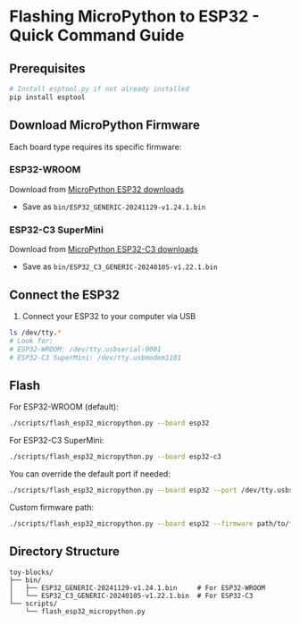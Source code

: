 # Flashing MicroPython to ESP32 - Quick Command Guide

## Prerequisites

```bash
# Install esptool.py if not already installed
pip install esptool
```

## Download MicroPython Firmware

Each board type requires its specific firmware:

### ESP32-WROOM
Download from [MicroPython ESP32 downloads](https://micropython.org/download/esp32/)
- Save as `bin/ESP32_GENERIC-20241129-v1.24.1.bin`

### ESP32-C3 SuperMini
Download from [MicroPython ESP32-C3 downloads](https://micropython.org/download/esp32c3/)
- Save as `bin/ESP32_C3_GENERIC-20240105-v1.22.1.bin`

## Connect the ESP32

1. Connect your ESP32 to your computer via USB

```bash
ls /dev/tty.* 
# Look for:
# ESP32-WROOM: /dev/tty.usbserial-0001
# ESP32-C3 SuperMini: /dev/tty.usbmodem1101
```

## Flash

For ESP32-WROOM (default):
```bash
./scripts/flash_esp32_micropython.py --board esp32
```

For ESP32-C3 SuperMini:
```bash
./scripts/flash_esp32_micropython.py --board esp32-c3
```

You can override the default port if needed:
```bash
./scripts/flash_esp32_micropython.py --board esp32 --port /dev/tty.usbserial-XXXX
```

Custom firmware path:
```bash
./scripts/flash_esp32_micropython.py --board esp32 --firmware path/to/firmware.bin
```

## Directory Structure

```
toy-blocks/
├── bin/
│   ├── ESP32_GENERIC-20241129-v1.24.1.bin     # For ESP32-WROOM
│   └── ESP32_C3_GENERIC-20240105-v1.22.1.bin  # For ESP32-C3
└── scripts/
    └── flash_esp32_micropython.py